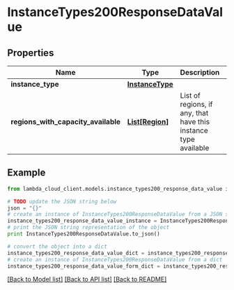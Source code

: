 # InstanceTypes200ResponseDataValue


## Properties
Name | Type | Description | Notes
------------ | ------------- | ------------- | -------------
**instance_type** | [**InstanceType**](InstanceType.md) |  | 
**regions_with_capacity_available** | [**List[Region]**](Region.md) | List of regions, if any, that have this instance type available | 

## Example

```python
from lambda_cloud_client.models.instance_types200_response_data_value import InstanceTypes200ResponseDataValue

# TODO update the JSON string below
json = "{}"
# create an instance of InstanceTypes200ResponseDataValue from a JSON string
instance_types200_response_data_value_instance = InstanceTypes200ResponseDataValue.from_json(json)
# print the JSON string representation of the object
print InstanceTypes200ResponseDataValue.to_json()

# convert the object into a dict
instance_types200_response_data_value_dict = instance_types200_response_data_value_instance.to_dict()
# create an instance of InstanceTypes200ResponseDataValue from a dict
instance_types200_response_data_value_form_dict = instance_types200_response_data_value.from_dict(instance_types200_response_data_value_dict)
```
[[Back to Model list]](../README.md#documentation-for-models) [[Back to API list]](../README.md#documentation-for-api-endpoints) [[Back to README]](../README.md)


